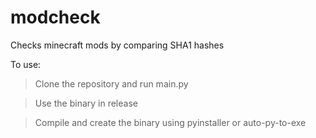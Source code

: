 # modcheck
Checks minecraft mods by comparing SHA1 hashes

To use:
> Clone the repository and run main.py

> Use the binary in release

>Compile and create the binary using pyinstaller or auto-py-to-exe